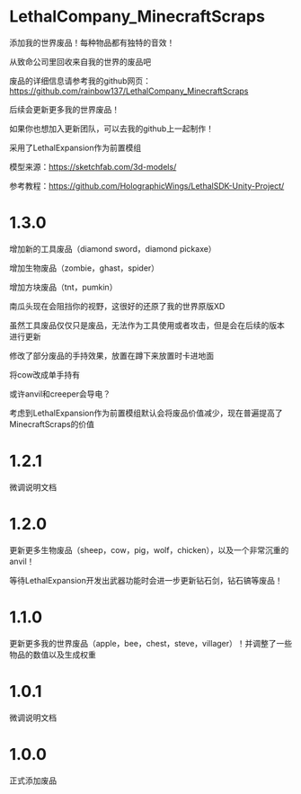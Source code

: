 # LethalCompany_MinecraftScraps

添加我的世界废品！每种物品都有独特的音效！

从致命公司里回收来自我的世界的废品吧

废品的详细信息请参考我的github网页：https://github.com/rainbow137/LethalCompany_MinecraftScraps

后续会更新更多我的世界废品！

如果你也想加入更新团队，可以去我的github上一起制作！

采用了LethalExpansion作为前置模组

模型来源：https://sketchfab.com/3d-models/

参考教程：https://github.com/HolographicWings/LethalSDK-Unity-Project/

# 1.3.0

增加新的工具废品（diamond sword，diamond pickaxe）

增加生物废品（zombie，ghast，spider）

增加方块废品（tnt，pumkin）

南瓜头现在会阻挡你的视野，这很好的还原了我的世界原版XD

虽然工具废品仅仅只是废品，无法作为工具使用或者攻击，但是会在后续的版本 进行更新

修改了部分废品的手持效果，放置在蹲下来放置时卡进地面

将cow改成单手持有

或许anvil和creeper会导电？

考虑到LethalExpansion作为前置模组默认会将废品价值减少，现在普遍提高了MinecraftScraps的价值

# 1.2.1

微调说明文档

# 1.2.0

更新更多生物废品（sheep，cow，pig，wolf，chicken），以及一个非常沉重的anvil！

等待LethalExpansion开发出武器功能时会进一步更新钻石剑，钻石镐等废品！

# 1.1.0

更新更多我的世界废品（apple，bee，chest，steve，villager）！并调整了一些物品的数值以及生成权重

# 1.0.1

微调说明文档

# 1.0.0

正式添加废品








